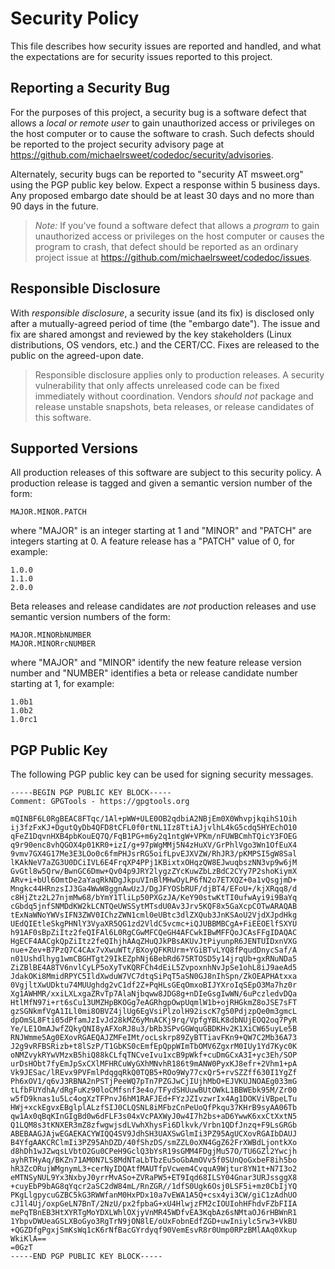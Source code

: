 Security Policy
===============

This file describes how security issues are reported and handled, and what the
expectations are for security issues reported to this project.


Reporting a Security Bug
------------------------

For the purposes of this project, a security bug is a software defect that
allows a *local or remote user* to gain unauthorized access or privileges on the
host computer or to cause the software to crash.  Such defects should be
reported to the project security advisory page at
<https://github.com/michaelrsweet/codedoc/security/advisories>.

Alternately, security bugs can be reported to "security AT msweet.org" using the
PGP public key below.  Expect a response within 5 business days.  Any proposed
embargo date should be at least 30 days and no more than 90 days in the future.

> *Note:* If you've found a software defect that allows a *program* to gain
> unauthorized access or privileges on the host computer or causes the program
> to crash, that defect should be reported as an ordinary project issue at
> <https://github.com/michaelrsweet/codedoc/issues>.


Responsible Disclosure
----------------------

With *responsible disclosure*, a security issue (and its fix) is disclosed only
after a mutually-agreed period of time (the "embargo date").  The issue and fix
are shared amongst and reviewed by the key stakeholders (Linux distributions,
OS vendors, etc.) and the CERT/CC.  Fixes are released to the public on the
agreed-upon date.

> Responsible disclosure applies only to production releases.  A security
> vulnerability that only affects unreleased code can be fixed immediately
> without coordination.  Vendors *should not* package and release unstable
> snapshots, beta releases, or release candidates of this software.


Supported Versions
------------------

All production releases of this software are subject to this security policy.  A
production release is tagged and given a semantic version number of the form:

    MAJOR.MINOR.PATCH

where "MAJOR" is an integer starting at 1 and "MINOR" and "PATCH" are integers
starting at 0.  A feature release has a "PATCH" value of 0, for example:

    1.0.0
    1.1.0
    2.0.0

Beta releases and release candidates are *not* production releases and use
semantic version numbers of the form:

    MAJOR.MINORbNUMBER
    MAJOR.MINORrcNUMBER

where "MAJOR" and "MINOR" identify the new feature release version number and
"NUMBER" identifies a beta or release candidate number starting at 1, for
example:

    1.0b1
    1.0b2
    1.0rc1


PGP Public Key
--------------

The following PGP public key can be used for signing security messages.

```
-----BEGIN PGP PUBLIC KEY BLOCK-----
Comment: GPGTools - https://gpgtools.org

mQINBF6L0RgBEAC8FTqc/1Al+pWW+ULE0OB2qdbiA2NBjEm0X0WhvpjkqihS1Oih
ij3fzFxKJ+DgutQyDb4QFD8tCFL0f0rtNL1Iz8TtiAJjvlhL4kG5cdq5HYEchO10
qFeZ1DqvnHXB4pbKouEQ7Q/FqB1PG+m6y2q1ntgW+VPKm/nFUWBCmhTQicY3FOEG
q9r90enc8vhQGOX4p01KR0+izI/g+97pWgMMj5N4zHuXV/GrPhlVgo3Wn1OfEuX4
9vmv7GX4G17Me3E3LOo0c6fmPHJsrRG5oifLpvEJXVZW/RhJR3/pKMPSI5gW8Sal
lKAkNeV7aZG3U0DCiIVL6E4FrqXP4PPj1KBixtxOHqzQW8EJwuqbszNN3vp9w6jM
GvGtl8w5Qrw/BwnGC6Dmw+Qv04p9JRY2lygzZYcKuwZbLzBdC2CYy7P2shoKiymX
ARv+i+bUl6OmtDe2aYaqRkNDgJkpuVInBlMHwOyLP6fN2o7ETXQZ+0a1vQsgjmD+
Mngkc44HRnzsIJ3Ga4WwW8ggnAwUzJ/DgJFYOSbRUF/djBT4/EFoU+/kjXRqq8/d
c8HjZtz2L27njmMw68/bYmY1TliLp50PXGzJA/KeY90stwKtTI0ufwAyi9i9BaYq
cGbdq5jnfSNMDdKW2kLCNTQeUWSSytMTsdU0Av3Jrv5KQF8x5GaXcpCOTwARAQAB
tExNaWNoYWVsIFN3ZWV0IChzZWN1cml0eUBtc3dlZXQub3JnKSAoU2VjdXJpdHkg
UEdQIEtleSkgPHNlY3VyaXR5QG1zd2VldC5vcmc+iQJUBBMBCgA+FiEEOElfSXYU
h91AF0sBpZiItz2feQIFAl6L0RgCGwMFCQeGH4AFCwkIBwMFFQoJCAsFFgIDAQAC
HgECF4AACgkQpZiItz2feQIhjhAAqZHuQJkPBsAKUvJtPiyunpR6JENTUIDxnVXG
nue+Zev+B7PzQ7C4CAx7vXwuWTt/BXoyQFKRUrm+YGiBTvLYQ8fPqudDnycSaf/A
n01Ushdlhyg1wmCBGHTgt29IkEZphNj6BebRd675RTOSD5y14jrqUb+gxRNuNDa5
ZiZBlBE4A8TV6nvlCyLP5oXyTvKQRFCh4dEiL5ZvpoxnhNvJpSe1ohL8iJ9aeAd5
JdakOKi8MmidRPYC5IldXwduW7VC7dtqSiPqT5aSN0GJ8nIhSpn/ZkOEAPHAtxxa
0VgjltXwUDktu74MUUghdg2vC1df2Z+PqHLsGEqOmxoBIJYXroIqSEpO3Ma7hz0r
Xg1AWHMR/xxiLXLxgaZRvTp7AlaNjbqww8JDG8g+nDIeGsgIwWN/6uPczledvDQa
HtlMfN97i+rt6sCu13UMZHpBKOGg7eAGRhgpOwpUqmlW1b+ojRHGkmZ8oJSE7sFT
gzSGNkmfVgA1ILl0mi8OBVZ4jlUg6EgVsiPlzolH92iscK7g50PdjzpQe0m3gmcL
dpOmSL8Fti05dPfamJzIvJd28kMZ6yMnACKj9rq/VpfgYBLK8dbNUjEOQ2oq7PyR
Ye/LE1OmAJwfZQkyQNI8yAFXoRJ8u3/bRb3SPvGGWquGBDKHv2K1XiCW65uyLe5B
RNJWmme5Ag0EXovRGAEQAJZMFeIMt/ocLskrp89ZyBTTiavFKn9+QW7C2Mb36A73
J2g9vRFBSRizb+t8lSzP/T1GbKS0cEmfEpQppWImTbOMV6ZgxrM0IUy1Yd7Kyc0K
oNMZvykRYwVMzxB5hiQ88kCLfqTNCveIvu1xcB9pWkf+cuDmGCxA3I+yc3Eh/SOP
urDsHObt7fyEmJpSxCXlMFHRCuWyGXhMNvhR186t9mANW0PyxKJ8efr+2Vhm1+pA
Vk9JESac/lREvx9PVFmlPdqgqRkQ0TQB5+ROo9Wy77cxQr5+rvSZZff630I1YgZf
Ph6xOV1/q6vJ3RBNA2nPSTjPeeWQ7pTn7PZGJwCjIUjhMbO+EJVKUJNOAEg033mG
tLfbFUYdhA/dRgFuKz90loCMfsnf3e4o/TFydSHUuwBUtOWkL1BBWEbk95M/Zr00
w5fD9knas1u5Lc4ogXzTFPnvJ6hM1RAFJEd+FYzJZIvzwrIx4Ag1DOKViVBpeLTu
HWj+xckEgvxEBglplALzfSIJ0CLQSNL8iMFbzCnPeUoQfPkqu37KHrB9syAA06Tb
qw1Ax0qBqKInGIgBd0w6dFLF3s04xVcPAXWyJ0w4I7h2bs+aD6YwwK6xxCtXxtN5
Q1LQM8s3tKNXER3mZ8zfwgwjsdLVwhXhysFi6Dlkvk/Vrbn1QDfJnzq+F9LsGRGb
ABEBAAGJAjwEGAEKACYWIQQ4SV9JdhSH3UAXSwGlmIi3PZ95AgUCXovRGAIbDAUJ
B4YfgAAKCRClmIi3PZ95AhDZD/40fShzDS/smZZL0oXN4GgZ62FrXWBdLjontkXo
d8hDh1wJZwqsLVbtO2Gu0CPeH9GclQ3bYsR19sGMM4FDgjMu57O/TU6GZl2Ywcjh
ayhRTHyAq/BKZn71AM0N7LS8MdNTaLbTbzEu5oGbAmOVv5f0SUnQoGxbeF8ih5bo
hR3ZcORujWMgnymL3+cerNyIDQAtfMAUTfpVcwem4CvquA9Wjtur8YN1t+N7I3o2
eMTNSyNUL9Yx3NxbyJ0yrrMvASo+ZVRaPW5+ET9Iqd68ILSY04Gnar3URJssggX8
+cuyEbP9bAG8qYqcr2aSC2dW84mL/RnZGR//1dfS0Ugk6Osj0LSF5i+mz0CbIjYQ
PKgLlgpycuGZBC5kG3RWWfanM0HxPDx10a7vEWA1A5Q+csx4yi3CW/giC1zAdhUO
cJ1l4Uj/oxpGeLN7BnT/2NzU/px2fpbaG+xU4HlwjzFM2cIOUIohHFhdvFZbFIIA
mePqTBnEB3HtXYRTgMoYDXLWhlOXjyVnMR45WDfvEA3KqbAz6sNMtaOJ6rHBWnR1
1YbpvDWUeaGSLXBoGyo3RgTrN9jON8lE/oUxFobnEdfZGD+uwIniylc5rw3+VkBU
+QGZDfgPgxjSmKsWq1cK6rNfBacGYrdyqf90VemEsvR8r0Ump0RPzBMlAAq0Xkup
WkiKlA==
=0GzT
-----END PGP PUBLIC KEY BLOCK-----
```
